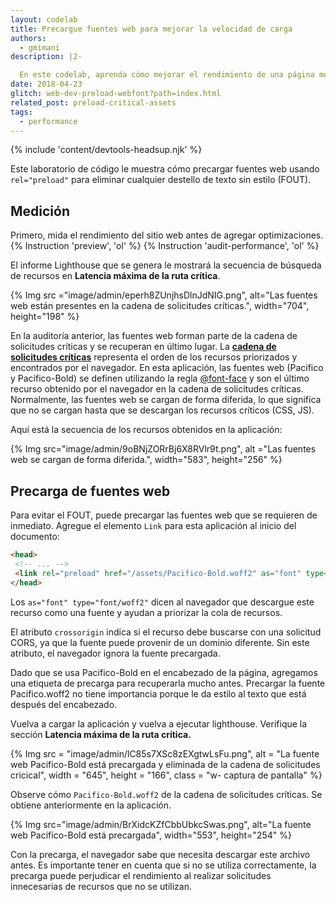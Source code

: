 ```yaml
---
layout: codelab
title: Precargue fuentes web para mejorar la velocidad de carga
authors:
  - gmimani
description: |2-

  En este codelab, aprenda cómo mejorar el rendimiento de una página mediante la precarga de fuentes web.
date: 2018-04-23
glitch: web-dev-preload-webfont?path=index.html
related_post: preload-critical-assets
tags:
  - performance
---
```


{% include 'content/devtools-headsup.njk' %}

Este laboratorio de código le muestra cómo precargar fuentes web usando `rel="preload"` para eliminar cualquier destello de texto sin estilo (FOUT).

## Medición

Primero, mida el rendimiento del sitio web antes de agregar optimizaciones.
{% Instruction 'preview', 'ol' %}
{% Instruction 'audit-performance', 'ol' %}

El informe Lighthouse que se genera le mostrará la secuencia de búsqueda de recursos en **Latencia máxima de la ruta crítica**.

{% Img src ="image/admin/eperh8ZUnjhsDlnJdNIG.png", alt="Las fuentes web están presentes en la cadena de solicitudes críticas.", width="704", height="198" %}

En la auditoría anterior, las fuentes web forman parte de la cadena de solicitudes críticas y se recuperan en último lugar. La [**cadena de solicitudes críticas**](/critical-request-chains) representa el orden de los recursos priorizados y encontrados por el navegador. En esta aplicación, las fuentes web (Pacifico y Pacifico-Bold) se definen utilizando la regla [@font-face](https://developers.google.com/web/fundamentals/performance/optimizing-content-efficiency/webfont-optimization#defining_a_font_family_with_font-face) y son el último recurso obtenido por el navegador en la cadena de solicitudes críticas. Normalmente, las fuentes web se cargan de forma diferida, lo que significa que no se cargan hasta que se descargan los recursos críticos (CSS, JS).

Aquí está la secuencia de los recursos obtenidos en la aplicación:

{% Img src="image/admin/9oBNjZORrBj6X8RVlr9t.png", alt ="Las fuentes web se cargan de forma diferida.", width="583", height="256" %}

## Precarga de fuentes web

Para evitar el FOUT, puede precargar las fuentes web que se requieren de inmediato. Agregue el elemento `Link` para esta aplicación al inicio del documento:

```html
<head>
 <!-- ... -->
 <link rel="preload" href="/assets/Pacifico-Bold.woff2" as="font" type="font/woff2" crossorigin>
</head>
```

Los `as="font" type="font/woff2"` dicen al navegador que descargue este recurso como una fuente y ayudan a priorizar la cola de recursos.

El atributo `crossorigin` indica si el recurso debe buscarse con una solicitud CORS, ya que la fuente puede provenir de un dominio diferente. Sin este atributo, el navegador ignora la fuente precargada.

Dado que se usa Pacifico-Bold en el encabezado de la página, agregamos una etiqueta de precarga para recuperarla mucho antes. Precargar la fuente Pacifico.woff2 no tiene importancia porque le da estilo al texto que está después del encabezado.

Vuelva a cargar la aplicación y vuelva a ejecutar lighthouse. Verifique la sección **Latencia máxima de la ruta crítica.**

{% Img src = "image/admin/lC85s7XSc8zEXgtwLsFu.png", alt = "La fuente web Pacifico-Bold está precargada y eliminada de la cadena de solicitudes cricical", width = "645", height = "166", class = "w- captura de pantalla" %}

Observe cómo `Pacifico-Bold.woff2` de la cadena de solicitudes críticas. Se obtiene anteriormente en la aplicación.

{% Img src="image/admin/BrXidcKZfCbbUbkcSwas.png", alt="La fuente web Pacifico-Bold está precargada", width="553", height="254" %}

Con la precarga, el navegador sabe que necesita descargar este archivo antes. Es importante tener en cuenta que si no se utiliza correctamente, la precarga puede perjudicar el rendimiento al realizar solicitudes innecesarias de recursos que no se utilizan.
